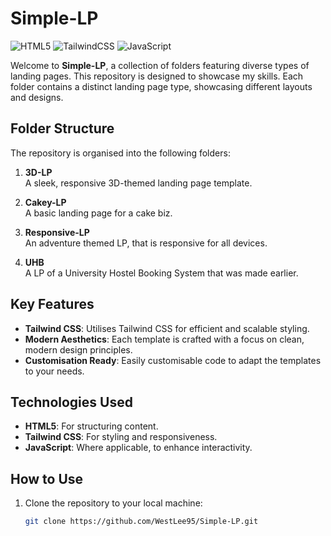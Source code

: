 # Simple-LP

![HTML5](https://img.shields.io/badge/HTML5-orange?logo=html5&logoColor=white)
![TailwindCSS](https://img.shields.io/badge/TailwindCSS-38B2AC?logo=tailwindcss&logoColor=white)
![JavaScript](https://img.shields.io/badge/JavaScript-yellow?logo=javascript&logoColor=white)

Welcome to **Simple-LP**, a collection of folders featuring diverse types of landing pages. This repository is designed to showcase my skills. Each folder contains a distinct landing page type, showcasing different layouts and designs.

## Folder Structure

The repository is organised into the following folders:

1. **3D-LP**  
   A sleek, responsive 3D-themed landing page template.

2. **Cakey-LP**  
   A basic landing page for a cake biz.

3. **Responsive-LP**  
   An adventure themed LP, that is responsive for all devices.

4. **UHB**  
   A LP of a University Hostel Booking System that was made earlier. 

## Key Features

- **Tailwind CSS**: Utilises Tailwind CSS for efficient and scalable styling.
- **Modern Aesthetics**: Each template is crafted with a focus on clean, modern design principles.
- **Customisation Ready**: Easily customisable code to adapt the templates to your needs.

## Technologies Used

- **HTML5**: For structuring content.
- **Tailwind CSS**: For styling and responsiveness.
- **JavaScript**: Where applicable, to enhance interactivity.

## How to Use

1. Clone the repository to your local machine:
   ```bash
   git clone https://github.com/WestLee95/Simple-LP.git

